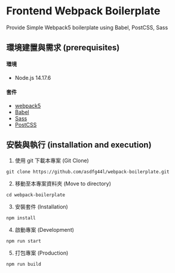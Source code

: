 # Frontend Webpack Boilerplate
Provide Simple Webpack5 boilerplate using Babel, PostCSS, Sass

## 環境建置與需求 (prerequisites)
#### 環境
- Node.js 14.17.6

#### 套件
- [webpack5](https://webpack.js.org/)
- [Babel](https://babeljs.io/)
- [Sass](https://sass-lang.com/)
- [PostCSS](https://postcss.org/)

## 安裝與執行 (installation and execution)
1. 使用 git 下載本專案 (Git Clone)
```
git clone https://github.com/asdfg44l/webpack-boilerplate.git
```
2. 移動至本專案資料夾 (Move to directory)
```
cd webpack-boilerplate
```
3. 安裝套件 (Installation)
```
npm install
```
4. 啟動專案 (Development)
```
npm run start
```
5. 打包專案 (Production)
```
npm run build
```